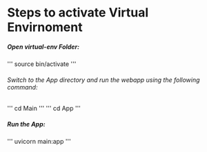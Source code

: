 # Steps to activate Virtual Envirnoment
##### Open virtual-env Folder:
'''
source bin/activate
'''

###### Switch to the App directory and run the webapp using the following command:
''' cd Main '''
''' cd App '''


##### Run the App:
'''
uvicorn main:app
'''
